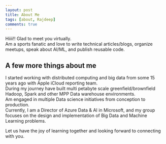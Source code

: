 ```yaml
---
layout: post
title: About Me
tags: [about, Rajdeep]
comments: true
---
```


Hiiii!! Glad to meet you virtually.  
Am a sports fanatic and love to write technical articles/blogs, organize meetups, speak about AI/ML, and publish reusable code. 

## A few more things about me
I started working with distributed computing and big data from some 15 years ago with Apple iCloud reporting team.  
During my journey have built multi petabyte scale greenfield/brownfield Hadoop, Spark and other MPP Data warehouse environments.  
Am engaged in multiple Data science initiatives from conception to production.  
Currently, I am a Director of Azure Data & AI in Microsoft, and my group focuses on the design and implementation of Big Data and Machine Learning problems.  

Let us have the joy of learning together and looking forward to connecting with you.


